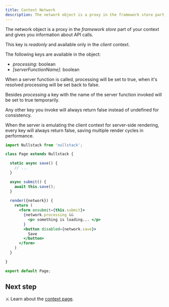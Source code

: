 ```yaml
---
title: Context Network
description: The network object is a proxy in the framework store part of your context and gives you information about API calls
---
```


The network object is a proxy in the *framework store* part of your context and gives you information about API calls.

This key is *readonly* and available only in the *client* context.

The following keys are available in the object:

- *processing*: boolean
- *[serverFunctionName]*: boolean

When a server function is called, processing will be set to true, when it's resolved processing will be set back to false.

Besides *processing* a key with the name of the server function invoked will be set to true temporarily.

Any other key you invoke will always return false instead of undefined for consistency.

When the server is emulating the client context for server-side rendering, every key will always return false, saving multiple render cycles in performance.

```jsx
import Nullstack from 'nullstack';

class Page extends Nullstack {

  static async save() {
    // ...
  }

  async submit() {
    await this.save();
  }
 
  render({network}) {
    return (
      <form onsubmit={this.submit}> 
        {network.processing && 
          <p> something is loading... </p>
        }
        <button disabled={network.save}> 
          Save
        </button>
      </form>
    )
  }

}

export default Page;
```

## Next step

⚔ Learn about the [context page](/context-page).